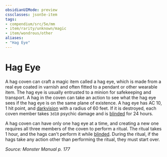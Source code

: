 ```yaml
---
obsidianUIMode: preview
cssclasses: json5e-item
tags:
- compendium/src/5e/mm
- item/rarity/unknown/magic
- item/wondrous/other
aliases: 
- "Hag Eye"
---
```

# Hag Eye



A hag coven can craft a magic item called a hag eye, which is made from a real eye coated in varnish and often fitted to a pendant or other wearable item. The hag eye is usually entrusted to a minion for safekeeping and transport. A hag in the coven can take an action to see what the hag eye sees if the hag eye is on the same plane of existence. A hag eye has AC 10, 1 hit point, and [darkvision](Mechanics/Rules/senses.md#Darkvision) with a radius of 60 feet. If it is destroyed, each coven member takes `3d10` psychic damage and is [blinded](Mechanics/Rules/conditions.md#Blinded) for 24 hours.

A hag coven can have only one hag eye at a time, and creating a new one requires all three members of the coven to perform a ritual. The ritual takes 1 hour, and the hags can't perform it while [blinded](Mechanics/Rules/conditions.md#Blinded). During the ritual, if the hags take any action other than performing the ritual, they must start over.

*Source: Monster Manual p. 177*